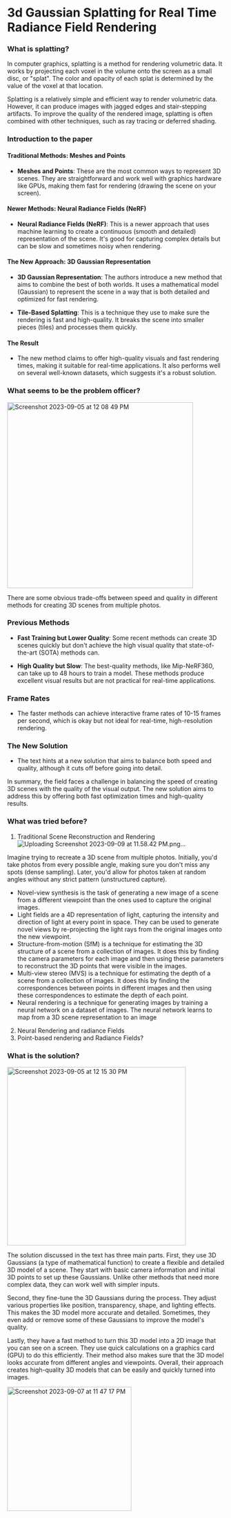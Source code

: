# 3d Gaussian Splatting for Real Time Radiance Field Rendering

### What is splatting?

In computer graphics, splatting is a method for rendering volumetric data. It works by projecting each voxel in the volume onto the screen as a small disc, or "splat". The color and opacity of each splat is determined by the value of the voxel at that location.

Splatting is a relatively simple and efficient way to render volumetric data. However, it can produce images with jagged edges and stair-stepping artifacts. To improve the quality of the rendered image, splatting is often combined with other techniques, such as ray tracing or deferred shading.


### Introduction to the paper


#### Traditional Methods: Meshes and Points
- **Meshes and Points**: These are the most common ways to represent 3D scenes. They are straightforward and work well with graphics hardware like GPUs, making them fast for rendering (drawing the scene on your screen).

#### Newer Methods: Neural Radiance Fields (NeRF)
- **Neural Radiance Fields (NeRF)**: This is a newer approach that uses machine learning to create a continuous (smooth and detailed) representation of the scene. It's good for capturing complex details but can be slow and sometimes noisy when rendering.

#### The New Approach: 3D Gaussian Representation
- **3D Gaussian Representation**: The authors introduce a new method that aims to combine the best of both worlds. It uses a mathematical model (Gaussian) to represent the scene in a way that is both detailed and optimized for fast rendering.
  
- **Tile-Based Splatting**: This is a technique they use to make sure the rendering is fast and high-quality. It breaks the scene into smaller pieces (tiles) and processes them quickly.

#### The Result
- The new method claims to offer high-quality visuals and fast rendering times, making it suitable for real-time applications. It also performs well on several well-known datasets, which suggests it's a robust solution.


### What seems to be the problem officer?

<img width="431" alt="Screenshot 2023-09-05 at 12 08 49 PM" src="https://github.com/ritwikraha/Notes-on-Papers/assets/44690292/55dca738-a776-4660-a018-137604e8b99a">


There are some obvious trade-offs between speed and quality in different methods for creating 3D scenes from multiple photos.

### Previous Methods
- **Fast Training but Lower Quality**: Some recent methods can create 3D scenes quickly but don't achieve the high visual quality that state-of-the-art (SOTA) methods can.
  
- **High Quality but Slow**: The best-quality methods, like Mip-NeRF360, can take up to 48 hours to train a model. These methods produce excellent visual results but are not practical for real-time applications.

### Frame Rates
- The faster methods can achieve interactive frame rates of 10-15 frames per second, which is okay but not ideal for real-time, high-resolution rendering.

### The New Solution
- The text hints at a new solution that aims to balance both speed and quality, although it cuts off before going into detail.

In summary, the field faces a challenge in balancing the speed of creating 3D scenes with the quality of the visual output. The new solution aims to address this by offering both fast optimization times and high-quality results.

### What was tried before?

1. Traditional Scene Reconstruction and Rendering
![Uploading Screenshot 2023-09-09 at 11.58.42 PM.png…]()

Imagine trying to recreate a 3D scene from multiple photos. Initially, you'd take photos from every possible angle, making sure you don't miss any spots (dense sampling). Later, you'd allow for photos taken at random angles without any strict pattern (unstructured capture).

- Novel-view synthesis is the task of generating a new image of a scene from a different viewpoint than the ones used to capture the original images.
- Light fields are a 4D representation of light, capturing the intensity and direction of light at every point in space. They can be used to generate novel views by re-projecting the light rays from the original images onto the new viewpoint.
- Structure-from-motion (SfM) is a technique for estimating the 3D structure of a scene from a collection of images. It does this by finding the camera parameters for each image and then using these parameters to reconstruct the 3D points that were visible in the images.
- Multi-view stereo (MVS) is a technique for estimating the depth of a scene from a collection of images. It does this by finding the correspondences between points in different images and then using these correspondences to estimate the depth of each point.
- Neural rendering is a technique for generating images by training a neural network on a dataset of images. The neural network learns to map from a 3D scene representation to an image


2. Neural Rendering and radiance Fields
3. Point-based rendering and Radiance Fields?

### What is the solution?

<img width="414" alt="Screenshot 2023-09-05 at 12 15 30 PM" src="https://github.com/ritwikraha/Notes-on-Papers/assets/44690292/42f868ea-c71f-4f09-b8b4-848661b7623b">

The solution discussed in the text has three main parts. First, they use 3D Gaussians (a type of mathematical function) to create a flexible and detailed 3D model of a scene. They start with basic camera information and initial 3D points to set up these Gaussians. Unlike other methods that need more complex data, they can work well with simpler inputs.

Second, they fine-tune the 3D Gaussians during the process. They adjust various properties like position, transparency, shape, and lighting effects. This makes the 3D model more accurate and detailed. Sometimes, they even add or remove some of these Gaussians to improve the model's quality.

Lastly, they have a fast method to turn this 3D model into a 2D image that you can see on a screen. They use quick calculations on a graphics card (GPU) to do this efficiently. Their method also makes sure that the 3D model looks accurate from different angles and viewpoints. Overall, their approach creates high-quality 3D models that can be easily and quickly turned into images.

<img width="288" alt="Screenshot 2023-09-07 at 11 47 17 PM" src="https://github.com/ritwikraha/Notes-on-Papers/assets/44690292/d15918e8-6ec7-4efb-a684-91d8e9f2b1f5">


